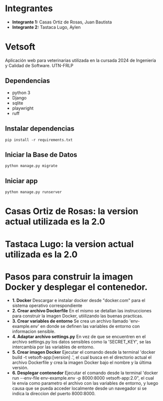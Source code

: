 # Integrantes
- **Integrante 1:** Casas Ortiz de Rosas, Juan Bautista
- **Integrante 2:** Tastaca Lugo, Aylen

# Vetsoft

Aplicación web para veterinarias utilizada en la cursada 2024 de Ingeniería y Calidad de Software. UTN-FRLP

## Dependencias

- python 3
- Django
- sqlite
- playwright
- ruff

## Instalar dependencias

`pip install -r requirements.txt`

## Iniciar la Base de Datos

`python manage.py migrate`

## Iniciar app

`python manage.py runserver`

# Casas Ortiz de Rosas: la version actual utilizada es la 2.0

# Tastaca Lugo: la version actual utilizada es la 2.0


# Pasos para construir la imagen Docker y desplegar el contenedor.
- **1. Docker** Descargar e instalar docker desde "docker.com" para el sistema operativo correspondiente
- **2. Crear archivo Dockerfile** En el mismo se detallan las instrucciones para construir la imagen Docker, utiilizando las buenas practicas.
- **3. Crear variables de entorno** Se crea un archivo llamado 'env-example.env' en donde se definen las variables de entorno con informacion sensible.
- **4. Adaptar archivo settings.py** En vez de que se encuentren en el archivo settings.py los datos sensibles como la 'SECRET_KEY', se las intercambia por las variables de entorno.
- **5. Crear imagen Docker** Ejecutar el comando desde la terminal 'docker build -t vetsoft-app:[version] .', el cual busca en el directorio actual el archivo Dockerfile y crea la imagen Docker bajo el nombre y la última versión.
- **6. Desplegar contenedor** Ejecutar el comando desde la terminal 'docker run --env-file env-example.env -p 8000:8000 vetsoft-app:2.0", el cual le envia como parametro el archivo con las variables de entorno, y luego causa que se pueda acceder localmente desde un navegador si se indica la direccion del puerto 8000:8000.